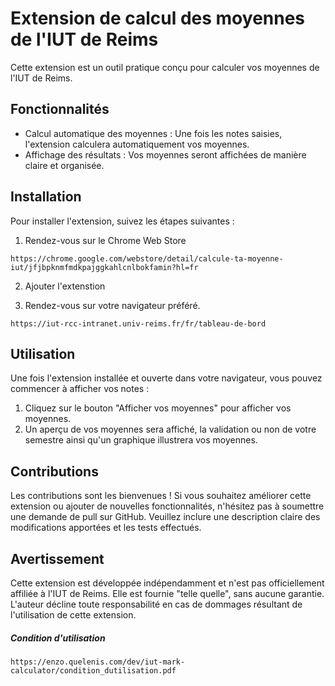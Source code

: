 <h1>Extension de calcul des moyennes de l'IUT de Reims</h1>

<p>Cette extension est un outil pratique conçu pour calculer vos moyennes de l'IUT de Reims.</p>

<h2>Fonctionnalités</h2>

<ul>
  <li>Calcul automatique des moyennes : Une fois les notes saisies, l'extension calculera automatiquement vos moyennes.</li>
  <li>Affichage des résultats : Vos moyennes seront affichées de manière claire et organisée.</li>
</ul>

<h2>Installation</h2>

<p>Pour installer l'extension, suivez les étapes suivantes :</p>

<ol>
  <li>Rendez-vous sur le Chrome Web Store</li>
</ol>

<pre><code>https://chrome.google.com/webstore/detail/calcule-ta-moyenne-iut/jfjbpknmfmdkpajggkahlcnlbokfamin?hl=fr</code></pre>

<ol start="2">
  <li>Ajouter l'extenstion</li>
</ol>

<ol start="3">
  <li>Rendez-vous sur votre navigateur préféré.</li>
</ol>

<pre><code>https://iut-rcc-intranet.univ-reims.fr/fr/tableau-de-bord</code></pre>


<h2>Utilisation</h2>

<p>Une fois l'extension installée et ouverte dans votre navigateur, vous pouvez commencer à afficher vos notes :</p>

<ol>
  <li>Cliquez sur le bouton "Afficher vos moyennes" pour afficher vos moyennes.</li>
  <li>Un aperçu de vos moyennes sera affiché, la validation ou non de votre semestre ainsi qu'un graphique illustrera vos moyennes.</li>
</ol>

<h2>Contributions</h2>

<p>Les contributions sont les bienvenues ! Si vous souhaitez améliorer cette extension ou ajouter de nouvelles fonctionnalités, n'hésitez pas à soumettre une demande de pull sur GitHub. Veuillez inclure une description claire des modifications apportées et les tests effectués.</p>

<h2>Avertissement</h2>

<p>Cette extension est développée indépendamment et n'est pas officiellement affiliée à l'IUT de Reims. Elle est fournie "telle quelle", sans aucune garantie. L'auteur décline toute responsabilité en cas de dommages résultant de l'utilisation de cette extension.</p>

<h5>Condition d'utilisation</h5>
<pre><code>https://enzo.quelenis.com/dev/iut-mark-calculator/condition_dutilisation.pdf</code></pre>
